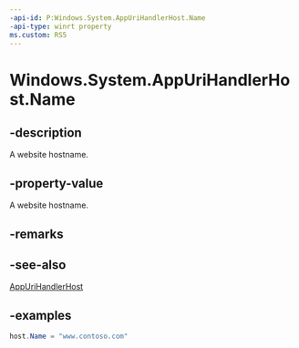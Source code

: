 ```yaml
---
-api-id: P:Windows.System.AppUriHandlerHost.Name
-api-type: winrt property
ms.custom: RS5
---
```


<!-- Property syntax.
public string Name { get;  set; }
-->

# Windows.System.AppUriHandlerHost.Name

## -description
A website hostname.

## -property-value
A website hostname.

## -remarks

## -see-also
[AppUriHandlerHost](appurihandlerhost.md)

## -examples
```csharp
host.Name = "www.contoso.com"
```
